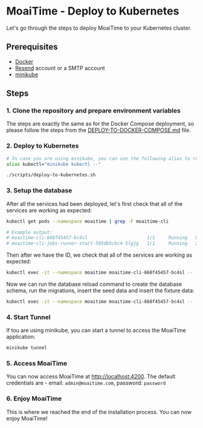 # MoaiTime - Deploy to Kubernetes

Let's go through the steps to deploy MoaiTime to your Kubernetes cluster.

## Prerequisites

- [Docker](https://docs.docker.com/get-docker)
- [Resend](https://resend.com) account or a SMTP account
- [minikube](https://minikube.sigs.k8s.io/docs/start/)

## Steps

### 1. Clone the repository and prepare environment variables

The steps are exactly the same as for the Docker Compose deployment, so please follow the steps from the [DEPLOY-TO-DOCKER-COMPOSE.md](./DEPLOY-TO-DOCKER-COMPOSE.md) file.

### 2. Deploy to Kubernetes

```bash
# In case you are using minikube, you can use the following alias to run kubectl commands:
alias kubectl="minikube kubectl --"

./scripts/deploy-to-kubernetes.sh
```

### 3. Setup the database

After all the services had been deployed, let's first check that all of the services are working as expected:

```bash
kubectl get pods --namespace moaitime | grep -F moaitime-cli

# Example output:
# moaitime-cli-668f45457-bc4sl                      1/1     Running   0             94s
# moaitime-cli-jobs-runner-start-595db5cbc4-5lgjg   1/1     Running   2 (86s ago)   94s
```

Then after we have the ID, we check that all of the services are working as expected:

```bash
kubectl exec -it --namespace moaitime moaitime-cli-668f45457-bc4sl -- ./cli health:check
```

Now we can run the database reload command to create the database schema, run the migrations, insert the seed data and insert the fixture data:

```bash
kubectl exec -it --namespace moaitime moaitime-cli-668f45457-bc4sl -- ./cli database:reload
```

### 4. Start Tunnel

If tou are using minikube, you can start a tunnel to access the MoaiTime application:

```bash
minikube tunnel
```

### 5. Access MoaiTime

You can now access MoaiTime at [http://localhost:4200](http://localhost:4200). The default credentials are - email: `admin@moaitime.com`, password: `password`

### 6. Enjoy MoaiTime

This is where we reached the end of the installation process. You can now enjoy MoaiTime!

